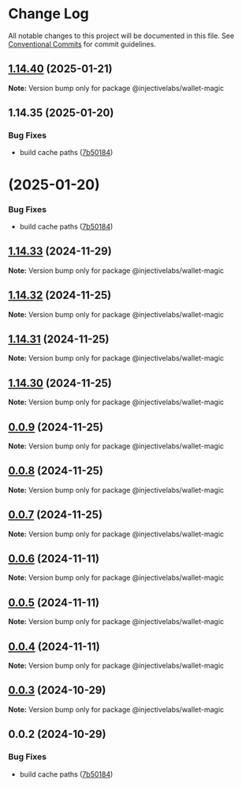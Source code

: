 # Change Log

All notable changes to this project will be documented in this file.
See [Conventional Commits](https://conventionalcommits.org) for commit guidelines.

## [1.14.40](https://github.com/InjectiveLabs/injective-ts/compare/v1.14.35...v1.14.40) (2025-01-21)

**Note:** Version bump only for package @injectivelabs/wallet-magic





## 1.14.35 (2025-01-20)


### Bug Fixes

* build cache paths ([7b50184](https://github.com/InjectiveLabs/injective-ts/commit/7b5018431d970bfb00d022878fbf7994e4878e72))





#  (2025-01-20)


### Bug Fixes

* build cache paths ([7b50184](https://github.com/InjectiveLabs/injective-ts/commit/7b5018431d970bfb00d022878fbf7994e4878e72))





## [1.14.33](https://github.com/InjectiveLabs/injective-ts/compare/@injectivelabs/wallet-magic@1.14.33-beta.4...@injectivelabs/wallet-magic@1.14.33) (2024-11-29)

**Note:** Version bump only for package @injectivelabs/wallet-magic





## [1.14.32](https://github.com/InjectiveLabs/injective-ts/compare/@injectivelabs/wallet-magic@1.14.31...@injectivelabs/wallet-magic@1.14.32) (2024-11-25)

**Note:** Version bump only for package @injectivelabs/wallet-magic





## [1.14.31](https://github.com/InjectiveLabs/injective-ts/compare/@injectivelabs/wallet-magic@1.14.30...@injectivelabs/wallet-magic@1.14.31) (2024-11-25)

**Note:** Version bump only for package @injectivelabs/wallet-magic





## [1.14.30](https://github.com/InjectiveLabs/injective-ts/compare/@injectivelabs/wallet-magic@0.0.9...@injectivelabs/wallet-magic@1.14.30) (2024-11-25)

**Note:** Version bump only for package @injectivelabs/wallet-magic





## [0.0.9](https://github.com/InjectiveLabs/injective-ts/compare/@injectivelabs/wallet-magic@0.0.8...@injectivelabs/wallet-magic@0.0.9) (2024-11-25)

**Note:** Version bump only for package @injectivelabs/wallet-magic





## [0.0.8](https://github.com/InjectiveLabs/injective-ts/compare/@injectivelabs/wallet-magic@0.0.7...@injectivelabs/wallet-magic@0.0.8) (2024-11-25)

**Note:** Version bump only for package @injectivelabs/wallet-magic





## [0.0.7](https://github.com/InjectiveLabs/injective-ts/compare/@injectivelabs/wallet-magic@0.0.7-beta.4...@injectivelabs/wallet-magic@0.0.7) (2024-11-25)

**Note:** Version bump only for package @injectivelabs/wallet-magic





## [0.0.6](https://github.com/InjectiveLabs/injective-ts/compare/@injectivelabs/wallet-magic@0.0.5...@injectivelabs/wallet-magic@0.0.6) (2024-11-11)

**Note:** Version bump only for package @injectivelabs/wallet-magic





## [0.0.5](https://github.com/InjectiveLabs/injective-ts/compare/@injectivelabs/wallet-magic@0.0.4...@injectivelabs/wallet-magic@0.0.5) (2024-11-11)

**Note:** Version bump only for package @injectivelabs/wallet-magic





## [0.0.4](https://github.com/InjectiveLabs/injective-ts/compare/@injectivelabs/wallet-magic@0.0.4-beta.6...@injectivelabs/wallet-magic@0.0.4) (2024-11-11)

**Note:** Version bump only for package @injectivelabs/wallet-magic





## [0.0.3](https://github.com/InjectiveLabs/injective-ts/compare/@injectivelabs/wallet-magic@0.0.3-beta.0...@injectivelabs/wallet-magic@0.0.3) (2024-10-29)

**Note:** Version bump only for package @injectivelabs/wallet-magic





## 0.0.2 (2024-10-29)


### Bug Fixes

* build cache paths ([7b50184](https://github.com/InjectiveLabs/injective-ts/commit/7b5018431d970bfb00d022878fbf7994e4878e72))
